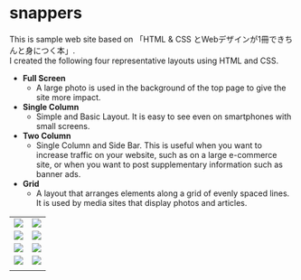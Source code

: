 # snappers
This is sample web site based on 「HTML & CSS とWebデザインが1冊できちんと身につく本」.  
I created the following four representative layouts using HTML and CSS.

* __Full Screen__
  * A large photo is used in the background of the top page to give the site more impact.
* __Single Column__
  * Simple and Basic Layout. It is easy to see even on smartphones with small screens. 
* __Two Column__
  * Single Column and Side Bar. This is useful when you want to increase traffic on your website, such as on a large e-commerce site, or when you want to post supplementary information such as banner ads.
* __Grid__
  * A layout that arranges elements along a grid of evenly spaced lines. It is used by media sites that display photos and articles.

<table>
 <tr>
  <td><img src=https://github.com/kobadai0/snappers/assets/79391960/326c46c4-8f4a-481c-ba0b-5742ab41a25e></td>
  <td><img src=https://github.com/kobadai0/snappers/assets/79391960/90b80f9a-8ffb-4597-83dd-9150af5988c4></td>
 </tr>
 <tr>
  <td><img src=https://github.com/kobadai0/snappers/assets/79391960/84f8745b-1806-4f00-96db-cdb25f60619a></td>
  <td><img src=https://github.com/kobadai0/snappers/assets/79391960/80bbd10d-aeb9-4046-8288-11b4ee33882c></td>
 </tr>
 <tr>
  <td><img src=https://github.com/kobadai0/snappers/assets/79391960/07de98a5-f1b8-47ba-ab8e-9b1abac1e64a></td>
  <td><img src=https://github.com/kobadai0/snappers/assets/79391960/521b2a42-cf7d-4aab-8fda-8b5e2bd284b4></td>
 </tr>
 <tr>
  <td><img src=https://github.com/kobadai0/snappers/assets/79391960/7a84a7b7-2b06-4fd8-a09a-f8f018b22324></td>
  <td><img src=https://github.com/kobadai0/snappers/assets/79391960/4dc1cdbf-6d72-47f7-bad6-471944ade1d3></td>
 </tr>
 <tr>
  <td>
   
  </td>
 </tr>
</table>
